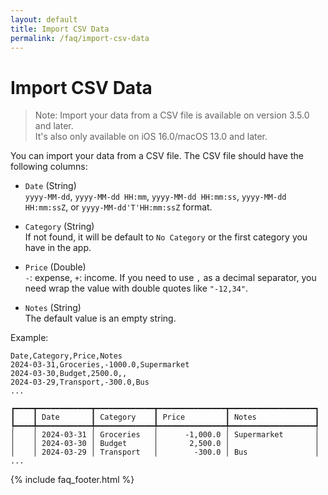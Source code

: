 ```yaml
---
layout: default
title: Import CSV Data
permalink: /faq/import-csv-data
---
```


# Import CSV Data

> Note: Import your data from a CSV file is available on version 3.5.0 and later.  
> It's also only available on iOS 16.0/macOS 13.0 and later.

You can import your data from a CSV file. The CSV file should have the following columns:

- `Date` (String)  
`yyyy-MM-dd`, `yyyy-MM-dd HH:mm`, `yyyy-MM-dd HH:mm:ss`, `yyyy-MM-dd HH:mm:ssZ`, or `yyyy-MM-dd'T'HH:mm:ssZ` format.

- `Category` (String)  
If not found, it will be default to `No Category` or the first category you have in the app.

- `Price` (Double)  
`-`: expense, `+`: income. If you need to use `,` as a decimal separator, you need wrap the value with double quotes like `"-12,34"`.

- `Notes` (String)  
The default value is an empty string.

Example:

```
Date,Category,Price,Notes
2024-03-31,Groceries,-1000.0,Supermarket
2024-03-30,Budget,2500.0,,
2024-03-29,Transport,-300.0,Bus
...
```

```
┏━━━━┳━━━━━━━━━━━━┳━━━━━━━━━━━━━┳━━━━━━━━━━━━━━━┳━━━━━━━━━━━━━━━━━━━┓
┃    ┃ Date       ┃ Category    ┃ Price         ┃ Notes             ┃
┡━━━━╇━━━━━━━━━━━━╇━━━━━━━━━━━━━╇━━━━━━━━━━━━━━━╇━━━━━━━━━━━━━━━━━━━┩
│    │ 2024-03-31 │ Groceries   │      -1,000.0 │ Supermarket       │
│    │ 2024-03-30 │ Budget      │       2,500.0 │                   │
│    │ 2024-03-29 │ Transport   │        -300.0 │ Bus               │
...
```

{% include faq_footer.html %}

